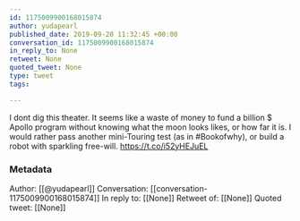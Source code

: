 ```yaml
---
id: 1175009900168015874
author: yudapearl
published_date: 2019-09-20 11:32:45 +00:00
conversation_id: 1175009900168015874
in_reply_to: None
retweet: None
quoted_tweet: None
type: tweet
tags:

---
```


I dont dig this theater. It seems like a waste of money to fund a billion $ Apollo program without knowing what the moon looks likes, or how far it is. I would rather pass another mini-Touring test (as in #Bookofwhy), or build a robot with sparkling free-will. https://t.co/i52yHEJuEL

### Metadata

Author: [[@yudapearl]]
Conversation: [[conversation-1175009900168015874]]
In reply to: [[None]]
Retweet of: [[None]]
Quoted tweet: [[None]]
